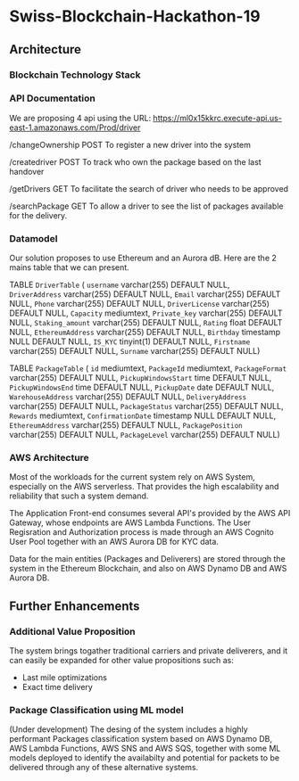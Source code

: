 # Swiss-Blockchain-Hackathon-19

## Architecture

### Blockchain Technology Stack

### API Documentation 
We are proposing 4 api using the URL: https://ml0x15kkrc.execute-api.us-east-1.amazonaws.com/Prod/driver

/changeOwnership   POST	To register a new driver into the system

/createdriver   POST	To track who own the package based on the last handover

/getDrivers  GET	To facilitate the search of driver who needs to be approved

/searchPackage  GET	To allow a driver to see the list of packages available for the delivery.

### Datamodel
Our solution proposes to use Ethereum and an Aurora dB.
Here are the 2 mains table that we can present.


TABLE `DriverTable` (
  `username` varchar(255) DEFAULT NULL,		
  `DriverAddress` varchar(255) DEFAULT NULL,
  `Email` varchar(255) DEFAULT NULL,
  `Phone` varchar(255) DEFAULT NULL,
  `DriverLicense` varchar(255) DEFAULT NULL,
  `Capacity` mediumtext,
  `Private_key` varchar(255) DEFAULT NULL,
  `Staking_amount` varchar(255) DEFAULT NULL,
  `Rating` float DEFAULT NULL,
  `EthereumAddress` varchar(255) DEFAULT NULL,
  `Birthday` timestamp NULL DEFAULT NULL,
  `IS_KYC` tinyint(1) DEFAULT NULL,
  `Firstname` varchar(255) DEFAULT NULL,
  `Surname` varchar(255) DEFAULT NULL)

TABLE `PackageTable` (
  `id` mediumtext,
  `PackageId` mediumtext,
  `PackageFormat` varchar(255) DEFAULT NULL,
  `PickupWindowsStart` time DEFAULT NULL,
  `PickupWindowsEnd` time DEFAULT NULL,
  `PickupDate` date DEFAULT NULL,
  `WarehouseAddress` varchar(255) DEFAULT NULL,
  `DeliveryAddress` varchar(255) DEFAULT NULL,
  `PackageStatus` varchar(255) DEFAULT NULL,
  `Rewards` mediumtext,
  `ConfirmationDate` timestamp NULL DEFAULT NULL,
  `EthereumAddress` varchar(255) DEFAULT NULL,
  `PackagePosition` varchar(255) DEFAULT NULL,
  `PackageLevel` varchar(255) DEFAULT NULL)

### AWS Architecture
Most of the workloads for the current system rely on AWS System, especially on the AWS serverless. That provides the high escalability and reliability that such a system demand.

The Application Front-end consumes several API's provided by the AWS API Gateway, whose endpoints are AWS Lambda Functions. The User Regisration and Authorization process is made through an AWS Cognito User Pool together with an AWS Aurora DB for KYC data.

Data for the main entities (Packages and Deliverers) are stored through the system in the Ethereum Blockchain, and also on AWS Dynamo DB and AWS Aurora DB. 

## Further Enhancements

### Additional Value Proposition
The system brings togather traditional carriers and private deliverers, and it can easily be expanded for other value propositions such as:
- Last mile optimizations
- Exact time delivery

### Package Classification using ML model
(Under development) The desing of the system includes a highly performant Packages classification system based on AWS Dynamo DB, AWS Lambda Functions, AWS SNS and AWS SQS, together with some ML models deployed to identify the availabilty and potential for packets to be delivered through any of these alternative systems.
